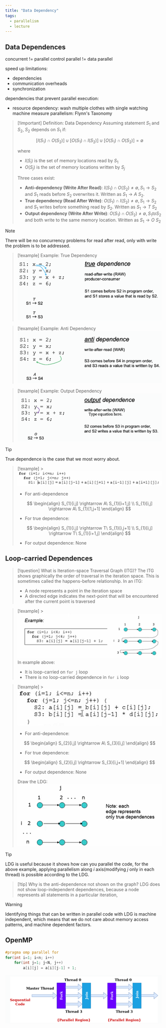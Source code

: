 ```yaml
---
title: "Data Dependency"
tags:
  - parallelism
  - lecture
---
```


## Data Dependences

concurrent != parallel
control parallel != data parallel

speed up limitations:

- dependencies
- communication overheads
- synchronization

dependencies that prevent parallel execution:

- resource dependency: wash multiple clothes with single watching machine
  measure parallelism: Flynn's Taxonomy

> [!important] Definition: Data Dependency
> Assuming statement $S_{1}$ and $S_{2}$, $S_{2}$ depends on $S_{1}$ if:
>
> $$
> [I(S_{1})\cap O(S_{2})] \cup [O(S_{1}) \cap I(S_{2})] \cup [O(S_{1})\cap O(S_{2})] = \emptyset
> $$
>
> where
>
> - $I(S_{i})$ is the set of memory locations read by $S_{1}$
> - $O(S_{j})$ is the set of memory locations written by $S_{j}$
>
> Three cases exist:
>
> - **Anti-dependency (Write After Read)**: $I(S_{1}) \cap O(S_{2}) \neq \emptyset, S_{1}\to S_{2}$ and $S_{1}$ reads before $S_{2}$ overwrites it. Written as $S_{1}\rightarrow A\ S_{2}$.
> - **True dependency (Read After Write)**: $O(S_{1}) \cap I(S_{2}) \neq \emptyset, S_{1} \to S_{2}$ and $S_{1}$ writes before something read by $S_{2}$. Written as $S_{1} \to T\ S_{2}$
> - **Output dependency (Write After Write)**: $O(S_{1}) \cap O(S_{2}) \neq \emptyset, S_{1} to S_{2}$ and both write to the same memory location. Written as $S_{1} \rightarrow O\ S_{2}$

> [!note]
> There will be no concurrency problems for read after read, only with write the problem is to be addressed.

> [!example] Example: True Dependency
> ![Pasted image 20240921164633](./imgs/Pasted%20image%2020240921164633.png)

> [!example] Example: Anti Dependency
> ![Pasted image 20240921164658](./imgs/Pasted%20image%2020240921164658.png)

> [!example] Example: Output Dependency
> ![Pasted image 20240921164719](./imgs/Pasted%20image%2020240921164719.png)

> [!tip]
> True dependence is the case that we most worry about.

> [!example] > ![Pasted image 20240523214443](./imgs/Pasted%20image%2020240523214443.png)
>
> - For anti-dependence
>
> $$
> \begin{align}
> S_{1}[i,j] \rightarrow A\ S_{1}[i+1,j] \\
> S_{1}[i,j] \rightarrow A\ S_{1}[1,j+1]
> \end{align}
> $$
>
> - For true dependence:
>
> $$
> \begin{align}
> S_{1}[i,j] \rightarrow T\ S_{1}[i,j+1] \\
> S_{1}[i,j] \rightarrow T\ S_{1}[i+1,j]
> \end{align}
> $$
>
> - For output dependence: None

## Loop-carried Dependences

> [!question] What is Iteration-space Traversal Graph (ITG)?
> The ITG shows graphically the order of traversal in the iteration space. This is sometimes called the happens-before relationship. In an ITG:
>
> - A node represents a point in the iteration space
> - A directed edge indicates the next-point that will be encountered after the current point is traversed

> [!example] > ![Pasted image 20240523165109](./imgs/Pasted%20image%2020240523165109.png)
> In example above:
>
> - It is loop-carried on `for j` loop
> - There is no loop-carried dependence in `for i` loop

> [!example] > ![Pasted image 20240523214459](./imgs/Pasted%20image%2020240523214459.png)
>
> - For anti-dependence:
>
> $$
> \begin{align}
> S_{2}[i,j] \rightarrow A\ S_{3}[i,j]
> \end{align}
> $$
>
> - For true dependence:
>
> $$
> \begin{align}
> S_{2}[i,j] \rightarrow S_{3}[i,j+1]
> \end{align}
> $$
>
> - For output dependence: None
>
> Draw the LDG:
> ![Pasted image 20240523220938](./imgs/Pasted%20image%2020240523220938.png)

> [!tip]
> LDG is useful because it shows how can you parallel the code, for the above example, applying parallelism along $i$ axis(modifying $j$ only in each thread) is possible according to the LDG.

> [!tip] Why is the anti-dependence not shown on the graph?
> LDG does not show loop-independent dependences, because a node represents all statements in a particular iteration,

> [!warning]
> Identifying things that can be written in parallel code with LDG is machine independent, which means that we do not care about memory access patterns, and machine dependent factors.

## OpenMP

```cpp
#pragma omp parallel for
for(int i=1; i<n; i++)
	for(int j=1; j<N, j++)
		a[i][j] = a[i][j-1] + 1;
```

![Pasted image 20240826154812](./imgs/Pasted%20image%2020240826154812.png)
